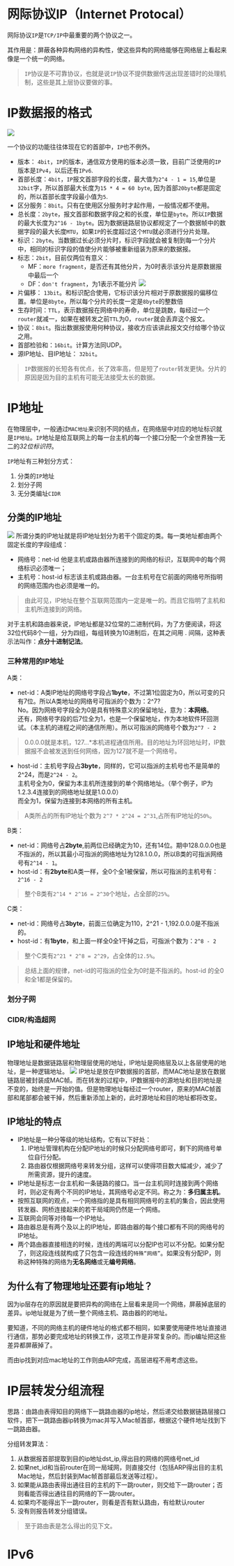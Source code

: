 # 网际协议IP（Internet Protocal）
网际协议`IP`是`TCP/IP`中最重要的两个协议之一。

其作用是：屏蔽各种异构网络的异构性，使这些异构的网络能够在网络层上看起来像是一个统一的网络。
>`IP`协议是不可靠协议，也就是说`IP`协议不提供数据传送出现差错时的处理机制，这些是其上层协议要做的事。

# IP数据报的格式
![](https://raw.githubusercontent.com/CyC2018/CS-Notes/master/notes/pics/85c05fb1-5546-4c50-9221-21f231cdc8c5.jpg)

一个协议的功能往往体现在它的首部中，`IP`也不例外。
+ 版本： `4bit`，`IP`的版本，通信双方使用的版本必须一致，目前广泛使用的`IP`版本是`IPv4`，以后还有`IPv6`.
+ 首部长度：`4bit`，`IP`报文首部字段的长度，最大值为`2^4 - 1 = 15`,单位是`32bit`字，所以首部最大长度为`15 * 4 = 60 byte`, 因为首部`20byte`都是固定的，所以首部长度字段最小值为`5`.
+ 区分服务：`8bit`。只有在使用区分服务时才起作用，一般情况都不使用。
+ 总长度：`2byte`，报文首部和数据字段之和的长度，单位是`byte`。所以`IP`数据的最大长度为`2^16 - 1byte`。因为数据链路层协议都规定了一个数据帧中的数据字段的最大长度`MTU`，如果`IP`的长度超过这个`MTU`就必须进行分片处理。
+ 标识：`2byte`。当数据过长必须分片时，标识字段就会被复制到每一个分片中，相同的标识字段的值使分片能够被重新组装为原来的数据报。
+ 标志：`2bit`，目前仅两位有意义：
  + MF：`more fragment`，是否还有其他分片，为0时表示该分片是原数据报中最后一个
  + DF：`don't fragment`，为1表示不能分片
![](https://raw.githubusercontent.com/CyC2018/CS-Notes/master/notes/pics/23ba890e-e11c-45e2-a20c-64d217f83430.png)
+ 片偏移： `13bit`。和标识配合使用，它标识该分片相对于原数据报的偏移位置。单位是`8byte`，所以每个分片的长度一定是`8byte`的整数倍
+ 生存时间：`TTL`，表示数据报在网络中的寿命，单位是跳数，每经过一个`router`就减一，如果在被转发之前`TTL`为0，`router`就会丢弃这个报文。
+ 协议：`8bit`。指出数据报使用何种协议，接收方应该讲此报文交付给哪个协议之用。
+ 首部检验和：`16bit`。计算方法同UDP。
+ 源IP地址、目IP地址： `32bit`。
> `IP`数据报的长短各有优点，长了效率高，但是短了`router`转发更快。分片的原因是因为目的主机有可能无法接受太长的数据。


# IP地址
在物理层中，一般通过`MAC地址`来识别不同的结点，在网络层中对应的地址标识就是`IP地址`。`IP`地址是给互联网上的每一台主机的每一个接口分配一个全世界独一无二的*32位标识符*。

`IP`地址有三种划分方式：
1.  分类的`IP`地址
2.  划分子网
3.  无分类编址`CIDR`

## 分类的IP地址
![](https://raw.githubusercontent.com/CyC2018/CS-Notes/master/notes/pics/cbf50eb8-22b4-4528-a2e7-d187143d57f7.png)
所谓分类的IP地址就是将IP地址划分为若干个固定的类。每一类地址都由两个固定长度的字段组成：
+ 网络号：net-id 他是主机或路由器所连接到的网络的标识，互联网中的每个网络标识必须唯一；
+ 主机号：host-id 标志该主机或路由器。一台主机号在它前面的网络号所指明的网络范围内也必须是唯一的。
> 由此可见，IP地址在整个互联网范围内一定是唯一的。而且它指明了主机和主机所连接到的网络。

对于主机和路由器来说，IP地址都是32位常的二进制代码，为了方便阅读，将这32位代码8个一组，分为四组，每组转换为10进制后，在其之间用 . 间隔，这种表示法叫作：**点分十进制记法**。

### 三种常用的IP地址
A类：
+ net-id：A类IP地址的网络号字段占**1byte**，不过第1位固定为0，所以可变的只有7位。所以A类地址的网络号可指派的个数为：2^7?<br />No。因为网络号字段全为0是具有特殊意义的保留地址，意为：**本网络**。<br />还有，网络号字段的后7位全为1，也是一个保留地址，作为本地软件环回测试。（本主机的进程之间的通信所用）。所以可指派的网络号个数为`2^7 - 2`
> 0.0.0.0就是本机，127.*.*.*本机进程通信所用。目的地址为环回地址时，IP数据报不会被发送到任何网络，因为127就不是一个网络号。
+ host-id：主机号字段占**3byte**，同样的，它可以指派的主机号也不是简单的2^24，而是`2^24 - 2`。<br>主机号全为0，保留为本主机所连接到的单个网络地址。（举个例子，IP为1.2.3.4连接到的网络地址就是1.0.0.0）<br>而全为1，保留为连接到本网络的所有主机。
> A类所占的所有IP地址个数为 `2^7 * 2^24 = 2^31`,占所有IP地址的`50%`。

B类：
+ net-id：网络号占**2byte**,前两位已经确定为10，还有14位。期中128.0.0.0也是不指派的，所以其最小可指派的网络地址为128.1.0.0，所以B类的可指派网络号有`2^14 - 1`。
+ host-id：有**2byte**和A类一样，全0个全1被保留，所以可指派的主机号有：`2^16 - 2`
> 整个B类有`2^14 * 2^16 = 2^30`个地址，占全部的`25%`。

C类：
+ net-id：网络号占**3byte**，前面三位确定为110，2^21 - 1,192.0.0.0是不指派的。
+ host-id：有**1byte**，和上面一样全0全1干掉之后，可指派个数为：`2^8 - 2`
> 整个C类有`2^21 * 2^8 = 2^29`，占全体的`12.5%`。

> 总结上面的规律，net-id的可指派的位全为0时是不指派的。host-id 的全0和全1都是保留的。

### 划分子网

### CIDR/构造超网

## IP地址和硬件地址
物理地址是数据链路层和物理层使用的地址，IP地址是网络层及以上各层使用的地址，是一种逻辑地址。
![](https://raw.githubusercontent.com/CyC2018/CS-Notes/master/notes/pics/66192382-558b-4b05-a35d-ac4a2b1a9811.jpg)
IP地址是放在IP数据报的首部，而MAC地址是放在数据链路层被封装成MAC帧。而在转发的过程中，IP数据报中的源地址和目的地址是不变的，始终是一开始的值。但是物理地址每经过一个router，原来的MAC帧首部和尾部都会被干掉，然后重新添加上新的，此时源地址和目的地址都将改变。

## IP地址的特点
+ IP地址是一种分等级的地址结构，它有以下好处：
  1.  IP地址管理机构在分配IP地址的时候只分配网络号即可，剩下的网络号单位自行分配。
  2.  路由器仅根据网络号来转发分组，这样可以使得项目数大幅减少，减少了所需资源，提升的速度。
+ IP地址是标志一台主机和一条链路的接口。当一台主机同时连接到两个网络时，则必定有两个不同的IP地址，其网络号必定不同。称之为：**多归属主机**。
+ 按照互联网的观点，一个网络指的是具有相同网络号的主机的集合，因此使用转发器、网桥连接起来的若干局域网仍然是一个网络。
+ 互联网会同等对待每一个IP地址。
+ 路由器总是有两个及以上的IP地址，即路由器的每个接口都有不同的网络号的IP地址。
+ 两个路由器直接相连的时候，连线的两端可以分配IP也可以不分配。如果分配了，则这段连线就构成了只包含一段连线的`特殊“网络”`。如果没有分配IP，则称这种特殊的网络为**无名网络**或无**编号网络**。

## 为什么有了物理地址还要有ip地址？
因为ip层存在的原因就是要把异构的网络在上层看来是同一个网络，屏蔽掉底层的差异。ip地址就是为了统一整个网络主机、路由器的的地址。

要知道，不同的网络主机的硬件地址的格式都不相同，如果要使用硬件地址直接进行通信，那势必要完成地址的转换工作，这项工作是非常复杂的。而ip编址把这些差异都屏蔽掉了。

而由ip找到对应mac地址的工作则由ARP完成，高层进程不用考虑这些。

# IP层转发分组流程
思路：由路由表得知目的网络下一跳路由器的ip地址，然后递交给数据链路层接口软件，把下一跳路由器ip转换为mac并写入Mac帧首部，根据这个硬件地址找到下一跳路由器。

分组转发算法：
1.  从数据报首部提取到目的ip地址dst_ip,得出目的网络的网络号net_id
2.  如果net_id和当前router在同一局域网，则直接交付（包括ARP得出目的主机Mac地址，然后封装到Mac帧首部最后发送等过程）。
3.  如果能从路由表得出通往目的主机的下一跳router，则交给下一跳router；否则看能否得出通往目的网络的下一跳router。
4.  如果均不能得出下一跳router，则看是否有默认路由，有给默认router
5.  没有则报告转发分组错误。

> 至于路由表是怎么得出的见下文。

# IPv6